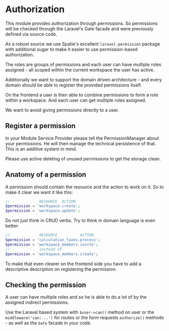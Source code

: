 # Authorization

This module provides authorization through permissions. So permissions will be checked through the Laravel's Gate facade
and were previously defined via source code.

As a robust source we use Spatie's excellent `laravel-permission` package with additional sugar to make it easier to use
permission-based authorization.

The roles are groups of permissions and each user can have multiple roles assigned - all scoped within the current
workspace the user has active.

Additionally we want to support the domain driven architecture - and every domain should be able to register the
provided permissions itself.

On the frontend a user is then able to combine permissions to form a role within a workspace. And each user can get
multiple roles assigned.

We want to avoid giving permissions directly to a user.

## Register a permission

In your Module Service Provider please tell the PermissionManager about your permissions. He will then manage the
technical persistence of that. This is an additive system in mind.

Please use active deleting of unused permissions to get the storage clean.

## Anatomy of a permission

A permission should contain the resource and the action to work on it. So to make it clear we want it like this:

```php
//             RESOURCE  ACTION
$permission = 'workspace.create';
$permission = 'workspace.update';
```

Do not just think in CRUD verbs. Try to think in domain language is even better:

```php
//             RESOURCE          ACTION
$permission = 'calculation_taxes.process';
$permission = 'workspace_members.invite';
//             instead of
$permission = 'workspace_members.create';
```

To make that even clearer on the frontend side you have to add a descriptive description on registering the permission.

## Checking the permission

A user can have multiple roles and so he is able to do a lot of by the assigned indirect permissions.

Use the Laravel based system with `$user->can()` method on user or the `middleware('can:...')` for routes or the form
requests `authorize()` methods - as well as the `Gate` facade in your code.

